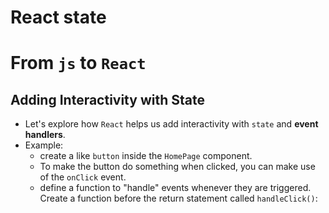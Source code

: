 # React state

# From `js` to `React`
## Adding Interactivity with State
* Let's explore how `React` helps us add interactivity with `state` and __event handlers__.
* Example:
  * create a like `button` inside the `HomePage` component.
  * To make the button do something when clicked, you can make use of the `onClick` event.
  * define a function to "handle" events whenever they are triggered. Create a function before the return statement called `handleClick()`: